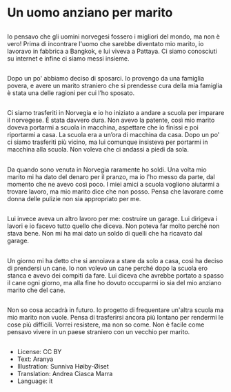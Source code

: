 # Un uomo anziano per marito

##
Io pensavo che gli uomini norvegesi fossero i migliori del mondo, ma non è vero! Prima di incontrare l'uomo che sarebbe diventato mio marito, io lavoravo in fabbrica a Bangkok, e lui viveva a Pattaya. Ci siamo conosciuti su internet e infine ci siamo messi insieme.

##
Dopo un po' abbiamo deciso di sposarci. Io provengo da una famiglia povera, e avere un marito straniero che si prendesse cura della mia famiglia è stata una delle ragioni per cui l’ho sposato.

##
Ci siamo trasferiti in Norvegia e io ho iniziato a andare a scuola per imparare il norvegese. È stata davvero dura. Non avevo la patente, così mio marito doveva portarmi a scuola in macchina, aspettare che io finissi e poi riportarmi a casa. La scuola era a un’ora di macchina da casa. Dopo un po' ci siamo trasferiti più vicino, ma lui comunque insisteva per portarmi in macchina alla scuola. Non voleva che ci andassi a piedi da sola.

##
Da quando sono venuta in Norvegia raramente ho soldi. Una volta mio marito mi ha dato del denaro per il pranzo, ma io l'ho messo da parte, dal momento che ne avevo così poco. I miei amici a scuola vogliono aiutarmi a trovare lavoro, ma mio marito dice che non posso. Pensa che lavorare come donna delle pulizie non sia appropriato per me.

##
Lui invece aveva un altro lavoro per me: costruire un garage. Lui dirigeva i lavori e io facevo tutto quello che diceva. Non poteva far molto perché non stava bene. Non mi ha mai dato un soldo di quelli che ha ricavato dal garage.

##
Un giorno mi ha detto che si annoiava a stare da solo a casa, così ha deciso di prendersi un cane. Io non volevo un cane perché dopo la scuola ero stanca e avevo dei compiti da fare. Lui diceva che avrebbe portato a spasso il cane ogni giorno, ma alla fine ho dovuto occuparmi io sia del mio anziano marito che del cane.

##
Non so cosa accadrà in futuro. Io progetto di frequentare un'altra scuola ma mio marito non vuole. Pensa di trasferirsi ancora più lontano per rendermi le cose più difficili. Vorrei resistere, ma non so come. Non è facile come pensavo vivere in un paese straniero con un vecchio per marito.

##
* License: CC BY
* Text: Aranya
* Illustration: Sunniva Høiby-Øiset
* Translation: Andrea Ciasca Marra
* Language: it
